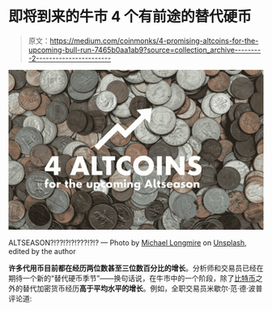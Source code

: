 # 即将到来的牛市 4 个有前途的替代硬币

> 原文：<https://medium.com/coinmonks/4-promising-altcoins-for-the-upcoming-bull-run-7465b0aa1ab9?source=collection_archive---------2----------------------->

![](img/153721b71a9dc096e2c29c82cff3a4e2.png)

ALTSEASON?!??!?!?!???!?!? — Photo by [Michael Longmire](https://unsplash.com/@f7photo?utm_source=unsplash&utm_medium=referral&utm_content=creditCopyText) on [Unsplash](https://unsplash.com/s/photos/coins?utm_source=unsplash&utm_medium=referral&utm_content=creditCopyText), edited by the author

**许多代用币目前都在经历两位数甚至三位数百分比的增长**。分析师和交易员已经在期待一个新的“替代硬币季节”——换句话说，在牛市中的一个阶段，除了[比特币](/coinmonks/bitcoin-vs-bitcoin-cash-what-should-you-buy-16a809e83349)之外的替代加密货币经历**高于平均水平的增长**。例如，全职交易员米歇尔·范·德·波普评论道: